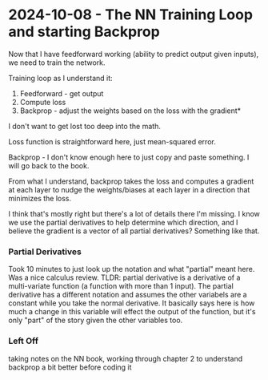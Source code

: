 # 2024-10-08 - The NN Training Loop and starting Backprop
Now that I have feedforward working (ability to predict output given inputs), we need to train the network.

Training loop as I understand it:
1. Feedforward - get output
2. Compute loss
3. Backprop - adjust the weights based on the loss with the gradient*

I don't want to get lost too deep into the math.

Loss function is straightforward here, just mean-squared error.

Backprop - I don't know enough here to just copy and paste something. I will go back to the book.

From what I understand, backprop takes the loss and computes a gradient at each layer to nudge the weights/biases at each layer in a direction that minimizes the loss.

I think that's mostly right but there's a lot of details there I'm missing. I know we use the partial derivatives to help determine which direction, and I believe the gradient is a vector of all partial derivatives? Something like that.


### Partial Derivatives
Took 10 minutes to just look up the notation and what "partial" meant here.
Was a nice calculus review.
TLDR: partial derivative is a derivative of a multi-variate function (a function with more than 1 input).
The partial derivative has a different notation and assumes the other variabels are a constant while you take the normal derivative.
It basically says here is how much a change in this variable will effect the output of the function, but it's only "part" of the story given the other variables too.


### Left Off
taking notes on the NN book, working through chapter 2 to understand backprop a bit better before coding it 


